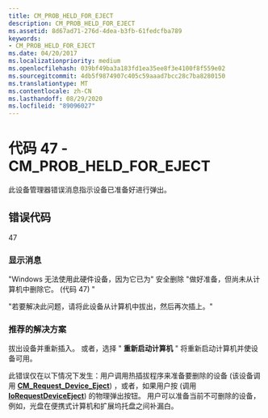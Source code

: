 ```yaml
---
title: CM_PROB_HELD_FOR_EJECT
description: CM_PROB_HELD_FOR_EJECT
ms.assetid: 8d67ad71-276d-4dea-b3fb-61fedcfba789
keywords:
- CM_PROB_HELD_FOR_EJECT
ms.date: 04/20/2017
ms.localizationpriority: medium
ms.openlocfilehash: 039bf49ba3a183fd1ea35ee8f3e4100f8f559e02
ms.sourcegitcommit: 4db5f9874907c405c59aaad7bcc28c7ba8280150
ms.translationtype: MT
ms.contentlocale: zh-CN
ms.lasthandoff: 08/29/2020
ms.locfileid: "89096027"
---
```

# <a name="code-47---cm_prob_held_for_eject"></a>代码 47 - CM_PROB_HELD_FOR_EJECT

此设备管理器错误消息指示设备已准备好进行弹出。

## <a name="error-code"></a>错误代码

47

### <a name="display-message"></a>显示消息

"Windows 无法使用此硬件设备，因为它已为" 安全删除 "做好准备，但尚未从计算机中删除它。  (代码 47) "

"若要解决此问题，请将此设备从计算机中拔出，然后再次插上。"

### <a name="recommended-resolution"></a>推荐的解决方案

拔出设备并重新插入。 或者，选择 " **重新启动计算机** " 将重新启动计算机并使设备可用。

此错误仅在以下情况下发生：用户调用热插拔程序来准备要删除的设备 (该设备调用 [**CM_Request_Device_Eject**](/windows/desktop/api/cfgmgr32/nf-cfgmgr32-cm_request_device_ejectw)) ，或者，如果用户按 (调用 [**IoRequestDeviceEject**](/windows-hardware/drivers/ddi/wdm/nf-wdm-iorequestdeviceeject)) 的物理弹出按钮。 用户可以准备当前不可删除的设备，例如，光盘在便携式计算机和扩展坞托盘之间补漏白。